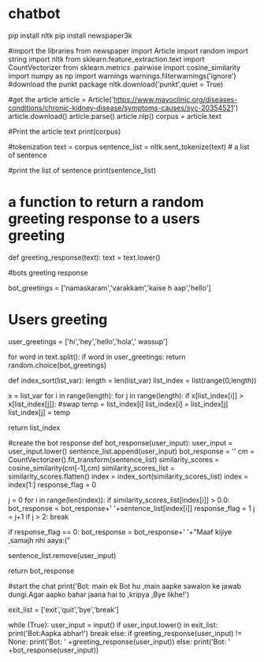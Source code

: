 # chatbot
pip install nltk
pip install newspaper3k

#import the libraries
from newspaper import Article
import random
import string
import nltk
from sklearn.feature_extraction.text import CountVectorizer
from sklearn.metrics .pairwise import cosine_similarity
import numpy as np
import warnings
warnings.filterwarnings('ignore')
#download the punkt package
nltk.download('punkt',quiet = True)

#get the article
article = Article('https://www.mayoclinic.org/diseases-conditions/chronic-kidney-disease/symptoms-causes/syc-20354521')
article.download()
article.parse()
article.nlp()
corpus = article.text

#Print the article text
print(corpus)

#tokenization
text = corpus
sentence_list = nltk.sent_tokenize(text) # a list of sentence

#print the list of sentence
print(sentence_list)

# a function to return a random greeting response to a users greeting
def greeting_response(text):
  text = text.lower()



  #bots greeting response

  bot_greetings = ['namaskaram','varakkam','kaise h aap','hello']

  # Users greeting
  user_greetings = ['hi','hey','hello','hola',' wassup']



  for word in text.split():
    if word in user_greetings:
      return random.choice(bot_greetings)


  


def index_sort(list_var):
  length = len(list_var)
  list_index = list(range(0,length))


  x = list_var
  for i in range(length):
    for j in range(length):
      if  x[list_index[i]] > x[list_index[j]]:
        #swap
        temp = list_index[i]
        list_index[i] = list_index[j]
        list_index[j] = temp

  return list_index      

#create the bot response
def bot_response(user_input):
  user_input = user_input.lower()
  sentence_list.append(user_input)
  bot_response = ''
  cm = CountVectorizer().fit_transform(sentence_list)
  similarity_scores = cosine_similarity(cm[-1],cm)
  similarity_scores_list = similarity_scores.flatten()
  index = index_sort(similarity_scores_list)
  index = index[1:]
  response_flag = 0


  j = 0
  for i in range(len(index)):
    if similarity_scores_list[index[i]] > 0.0:
      bot_response = bot_response+' '+sentence_list[index[i]]
      response_flag = 1
      j = j+1
    if j > 2:
      break
      

  if response_flag == 0:
      bot_response = bot_response+' '+"Maaf kijiye ,samajh nhi aaya:("


  sentence_list.remove(user_input)

  return bot_response  


    
  #start the chat
  print('Bot: main ek Bot hu ,main aapke sawalon ke jawab dungi.Agar aapko bahar jaana hai to ,kripya ,Bye likhe!')

  exit_list = ['exit','quit','bye','break']


  while (True):
    user_input = input()
    if user_input.lower() in exit_list:
      print('Bot:Aapka abhar!')
      break
    else:
      if greeting_response(user_input) != None:
        print('Bot: ' +greeting_response(user_input))
      else:
        print('Bot: ' +bot_response(user_input))
  

     


           
      

